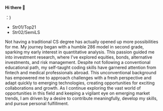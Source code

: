 **Hi there 👋**

：)
- Str01/Top21
- Str02/SemiLS

Not having a traditional CS degree has actually opened up more possibilities for me. My journey began with a humble 286 model in second grade, sparking my early interest in quantitative analysis. This passion guided me into investment research, where I've explored equities, bonds, alternative investments, and risk management. Despite not following a conventional educational path, my self-taught coding skills have garnered attention from fintech and medical professionals abroad. This unconventional background has empowered me to approach challenges with a fresh perspective and adapt quickly to emerging technologies, creating opportunities for exciting collaborations and growth. As I continue exploring the vast world of opportunities in this field and keeping a vigilant eye on emerging market trends, I am driven by a desire to contribute meaningfully, develop my skills, and pursue personal fulfillment.
